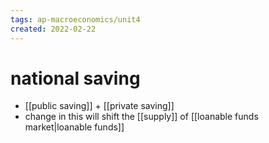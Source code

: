 ```yaml
---
tags: ap-macroeconomics/unit4 
created: 2022-02-22
---
```


# national saving

- [[public saving]] + [[private saving]]
- change in this will shift the [[supply]] of [[loanable funds market|loanable funds]] 
